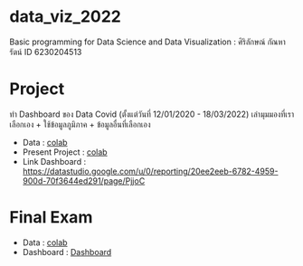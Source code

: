 # data_viz_2022
Basic programming for Data Science and Data Visualization : ศิริลักษณ์ กัณหารัตน์ ID 6230204513

# Project
ทำ Dashboard ของ Data Covid (ตั้งแต่วันที่ 12/01/2020 - 18/03/2022) เล่ามุมมองที่เราเลือกเอง + ใช้ข้อมูลภูมิภาค + ข้อมูลอื่นที่เลือกเอง
- Data : [colab](https://github.com/6230204513/data_viz_2022/blob/910723efc80460d6af880a2b87156a2516ffb29e/Data_Viz_Project.ipynb)
- Present Project : [colab](https://github.com/6230204513/data_viz_2022/blob/dc7562e909287fd023ec01d64cbcafbd241d4c9c/%E0%B8%AA%E0%B9%84%E0%B8%A5%E0%B8%94%E0%B9%8C%E0%B8%87%E0%B8%B2%E0%B8%99%20Project%20%E0%B8%81%E0%B8%A5%E0%B8%B8%E0%B9%88%E0%B8%A1%E0%B8%88%E0%B8%A3%E0%B8%B4%E0%B8%87%E0%B9%83%E0%B8%88.pdf)
- Link Dashboard : https://datastudio.google.com/u/0/reporting/20ee2eeb-6782-4959-900d-70f3644ed291/page/PjjoC

# Final Exam
- Data : [colab](https://github.com/6230204513/data_viz_2022/commit/8b71f31c6d7ad5e777a49819a9a5e91352a8fa41)
- Dashboard : [Dashboard](https://datastudio.google.com/u/0/reporting/7a98d59e-f922-40f0-8220-91e0c6969b13/page/LiCqC)

